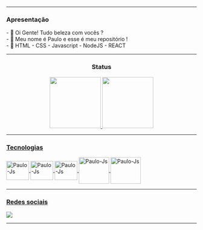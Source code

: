 - ---------------------------------------------------------------------------------------------
<h3>Apresentação</h3>
- 👋 Oi Gente! Tudo beleza com vocês ?
<br>
- 👋 Meu nome é Paulo e esse é meu repositório ! 
<br>
- 🌱 HTML - CSS - Javascript - NodeJS - REACT
<br>



- ---------------------------------------------------------------------------------------------

<div align="center">
  <h3>Status</h3>
  <a href="https://github.com/PauloCollares1">
  <img height="135em" src="https://github-readme-stats.vercel.app/api?username=PauloCollares1&show_icons=true&theme=merko&include_all_commits=true&count_private=true"/>
  <img height="135em" src="https://github-readme-stats.vercel.app/api/top-langs/?username=PauloCollares1&layout=compact&langs_count=7&theme=merko"/>
</div>
  
________________________________________________________________________________________________________________________________________________________________________
  
<div>
  <h3>Tecnologias</h3>
  <img align="center" alt="Paulo-Js" height="50" width="60" src="https://cdn.jsdelivr.net/gh/devicons/devicon/icons/html5/html5-original-wordmark.svg" />
  <img align="center" alt="Paulo-Js" height="50" width="60" src="https://cdn.jsdelivr.net/gh/devicons/devicon/icons/javascript/javascript-plain.svg" />
  <img align="center" alt="Paulo-Js" height="50" width="60" src="https://cdn.jsdelivr.net/gh/devicons/devicon/icons/nodejs/nodejs-original-wordmark.svg" />
  <img align="center" alt="Paulo-Js" height="70" width="80" src="https://cdn.jsdelivr.net/gh/devicons/devicon/icons/express/express-original-wordmark.svg" />
  <img align="center" alt="Paulo-Js" height="70" width="80" src="https://cdn.jsdelivr.net/gh/devicons/devicon/icons/mongodb/mongodb-plain-wordmark.svg" />
</div>
  
________________________________________________________________________________________________________________________________________________________________________
 
<div>
  <h3>Redes sociais</h3>
  
  <a href="https://www.linkedin.com/in/paulo-collares/" target="_blank"><img src="https://img.shields.io/badge/-LinkedIn-%230077B5?style=for-the-badge&logo=linkedin&logoColor=white" target="_blank"></a>  
</div>

________________________________________________________________________________________________________________________________________________________________________
  



